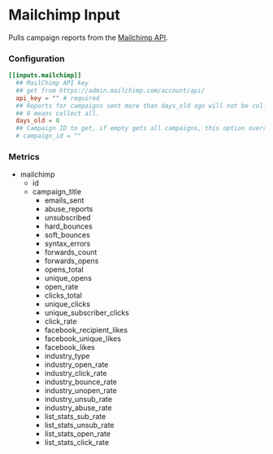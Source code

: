 # Mailchimp Input

Pulls campaign reports from the [Mailchimp API](https://developer.mailchimp.com/).

### Configuration

```toml
[[inputs.mailchimp]]
  ## MailChimp API key
  ## get from https://admin.mailchimp.com/account/api/
  api_key = "" # required
  ## Reports for campaigns sent more than days_old ago will not be collected.
  ## 0 means collect all.
  days_old = 0
  ## Campaign ID to get, if empty gets all campaigns, this option overrides days_old
  # campaign_id = ""
```

### Metrics

- mailchimp
  - id
  - campaign_title
    - emails_sent
    - abuse_reports
    - unsubscribed
    - hard_bounces
    - soft_bounces
    - syntax_errors
    - forwards_count
    - forwards_opens
    - opens_total
    - unique_opens
    - open_rate
    - clicks_total
    - unique_clicks
    - unique_subscriber_clicks
    - click_rate
    - facebook_recipient_likes
    - facebook_unique_likes
    - facebook_likes
    - industry_type
    - industry_open_rate
    - industry_click_rate
    - industry_bounce_rate
    - industry_unopen_rate
    - industry_unsub_rate
    - industry_abuse_rate
    - list_stats_sub_rate
    - list_stats_unsub_rate
    - list_stats_open_rate
    - list_stats_click_rate
